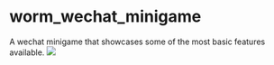 # worm_wechat_minigame
A wechat minigame that showcases some of the most basic features available. 
![](https://ibb.co/j4KLXj3)
